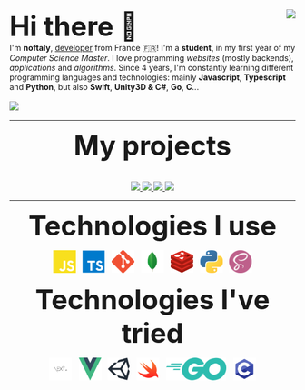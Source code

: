 
<img align="right" src="https://github-readme-stats.vercel.app/api?username=noftaly&show_icons=true&hide_border=true" />
<font size="10">
<b>Hi there 👋</b>
</font>
<br>
I'm <b>noftaly</b>, <u>developer</u> from France 🇫🇷! I'm a <b>student</b>, in my first year of my <i>Computer Science Master</i>. I love programming <i>websites</i> (mostly backends), <i>applications</i> and <i>algorithms</i>. Since 4 years, I'm constantly learning different programming languages and technologies: mainly <b>Javascript</b>, <b>Typescript</b> and <b>Python</b>, but also <b>Swift</b>, <b>Unity3D & C#</b>, <b>Go</b>, <b>C</b>...
<br><br>
<img src="https://img.shields.io/badge/DISCORD-noftaly%230359-7289DA?style=for-the-badge" />

___

<p align="center">
	<font size="10">
		<b>My projects</b>
	</font>
	<br>
	<br>
	<br>
	<a href="https://github.com/Skript-MC/Swan">
		<img src="https://github-readme-stats.vercel.app/api/pin/?username=Skript-MC&repo=Swan" />
	</a>
	<a href="https://github.com/mlbonniec/bild">
		<img src="https://github-readme-stats.vercel.app/api/pin/?username=mlbonniec&repo=bild" />
	</a>
	<a href="https://github.com/noftaly/minefield">
		<img src="https://github-readme-stats.vercel.app/api/pin/?username=noftaly&repo=MineField" />
	</a>
	<a href="https://github.com/noftaly/laddergame">
		<img src="https://github-readme-stats.vercel.app/api/pin/?username=noftaly&repo=LadderGame" />
	</a>
</p>

___

<p align="center">
	<font size="10">
		<b>Technologies I use</b>
	</font>
</p>

<p align="center">
	<img alt="JavaScript" src="./images/javascript.png" width="40" height="40" />
	&nbsp;
	<img alt="TypeScript" src="./images/typescript.png" width="40" height="40" />
	&nbsp;
	<img alt="Git" src="./images/git.png" width="40" height="40" />
	&nbsp;
	<img alt="MongoDB" src="./images/mongodb.png" height="40" />
	&nbsp;
	<img alt="Redis" src="./images/redis.png" width="40" height="40" />
	&nbsp;
	<img alt="Python" src="./images/python.png" width="40" height="40" />
	&nbsp;
	<img alt="SCSS" src="./images/scss.png" width="40" height="40" />
</p>

<p align="center">
	<font size="10">
		<b>Technologies I've tried</b>
	</font>
</p>

<p align="center">
	<img alt="Next.js" src="./images/nextjs.png" width="40" height="40" />
	&nbsp;
	<img alt="Vue.js" src="./images/vuejs.png" width="40" height="40" />
	&nbsp;
	<img alt="Unity3D & C#" src="./images/unity.png" height="40" />
	&nbsp;
	<img alt="Swift" src="./images/swift.png" width="40" height="40" />
	&nbsp;
	<img alt="Go" src="./images/go.png" height="40" />
	&nbsp;
	<img alt="C" src="./images/c.png" width="40" height="40" />
</p>
